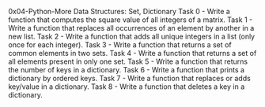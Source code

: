 0x04-Python-More Data Structures: Set, Dictionary
Task 0 - Write a function that computes the square value of all integers of a matrix.
Task 1 - Write a function that replaces all occurrences of an element by another in a new list.
Task 2 - Write a function that adds all unique integers in a list (only once for each integer).
Task 3 - Write a function that returns a set of common elements in two sets.
Task 4 - Write a function that returns a set of all elements present in only one set.
Task 5 - Write a function that returns the number of keys in a dictionary.
Task 6 - Write a function that prints a dictionary by ordered keys.
Task 7 - Write a function that replaces or adds key/value in a dictionary.
Task 8 - Write a function that deletes a key in a dictionary.

